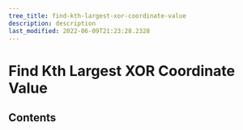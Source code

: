 ```yaml
---
tree_title: find-kth-largest-xor-coordinate-value
description: description
last_modified: 2022-06-09T21:23:28.2328
---
```


# Find Kth Largest XOR Coordinate Value

## Contents
